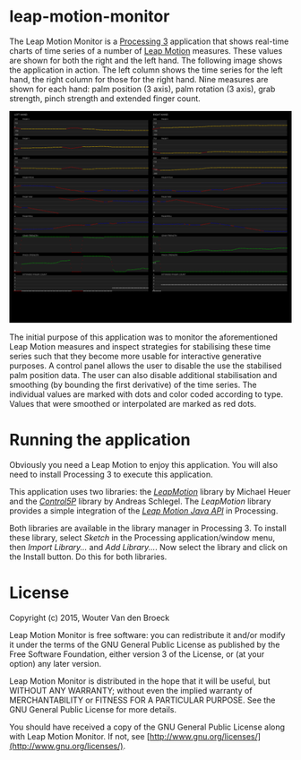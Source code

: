 # leap-motion-monitor

The Leap Motion Monitor is a [Processing 3](https://processing.org/) application that shows real-time charts of time series of a number of [Leap Motion](https://www.leapmotion.com/) measures. These values are shown for both the right and the left hand. The following image shows the application in action. The left column shows the time series for the left hand, the right column for those for the right hand. Nine measures are shown for each hand: palm position (3 axis), palm rotation (3 axis), grab strength, pinch strength and extended finger count.

[![Screenshot](img/screen_1.png)](img/screen_1.png)

The initial purpose of this application was to monitor the aforementioned Leap Motion measures and inspect strategies for stabilising these time series such that they become more usable for interactive generative purposes. A control panel allows the user to disable the use the stabilised palm position data. The user can also disable additional stabilisation and smoothing (by bounding the first derivative) of the time series. The individual values are marked with dots and color coded according to type. Values that were smoothed or interpolated are marked as red dots.

# Running the application

Obviously you need a Leap Motion to enjoy this application. You will also need to install Processing 3 to execute this application.

This application uses two libraries: the [_LeapMotion_](ttps://github.com/heuermh/leap-motion-processing) library by Michael Heuer and the [_Control5P_](http://www.sojamo.de/libraries/controlP5/reference/) library by Andreas Schlegel. The _LeapMotion_ library provides a simple integration of the [_Leap Motion Java API_](https://developer.leapmotion.com/documentation/java/api/Leap_Classes.html) in Processing.

Both libraries are available in the library manager in Processing 3. To install these library, select _Sketch_ in the Processing application/window menu, then _Import Library..._ and _Add Library..._. Now select the library and click on the Install button. Do this for both libraries.

# License

Copyright (c) 2015, Wouter Van den Broeck

Leap Motion Monitor is free software: you can redistribute it and/or modify it under the terms of the GNU General Public License as published by the Free Software Foundation, either version 3 of the License, or (at your option) any later version.

Leap Motion Monitor is distributed in the hope that it will be
useful, but WITHOUT ANY WARRANTY; without even the implied warranty of
MERCHANTABILITY or FITNESS FOR A PARTICULAR PURPOSE.  See the
GNU General Public License for more details.

You should have received a copy of the GNU General Public License
along with Leap Motion Monitor.  If not, see [http://www.gnu.org/licenses/](http://www.gnu.org/licenses/).